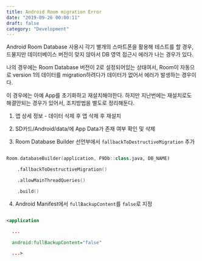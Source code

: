 ```yaml
---
title: Android Room migration Error
date: "2019-09-26 00:00:11"
draft: false
category: "Development"
---
```


Android Room Database 사용시 각기 별개의 스마트폰을 활용해 테스트를 할 경우, 드물지만 데이터베이스 버전이 맞지 않아서 DB 영역 접근시 에러가 나는 경우가 있다.

나의 경우에는 Room Database 버전이 2로 설정되어있는 상태여서, Room이 자동으로 version 1의 데이터를 migration하려다가 데이터가 없어서 에러가 발생하는 경우이다.

이 경우에는 아예 App를 초기화하고 재설치해야한다. 하지만 지난번에는 재설치로도 해결안되는 경우가 있어서, 조치방법을 별도로 정리해둔다.

1. 앱 상세 정보 - 데이터 삭제 후 앱 삭제 후 재설치

2. SD카드/Android/data/에 App Data가 존재 여부 확인 및 삭제

3. Room Database Builder 선언부에서 `fallbackToDestructiveMigration` 추가

```kotlin

Room.databaseBuilder(application, F9Db::class.java, DB_NAME)

    .fallbackToDestructiveMigration()

    .allowMainThreadQueries()

    .build()

```

4. Android Manifest에서 `fullBackupContent`를 `false`로 지정

```xml

<application

  ...

  android:fullBackupContent="false"

  ...>

```
